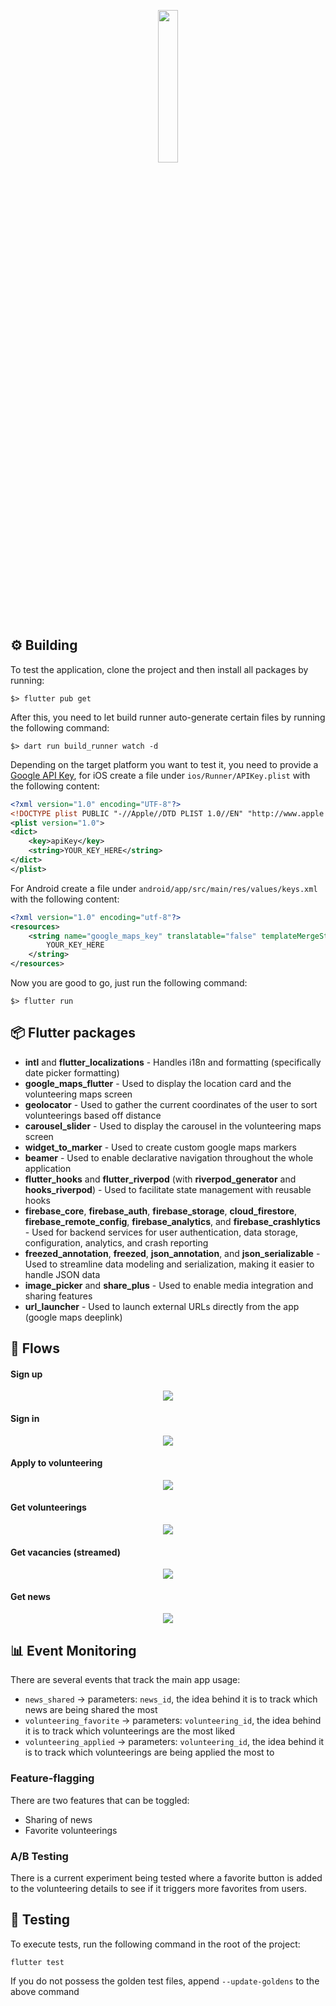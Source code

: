 <p align="center"> <img src="https://i.imgur.com/GgP7mZm.png" width=25%/></p>


## ⚙️ Building
To test the application, clone the project and then install all packages by running:
```
$> flutter pub get
```
After this, you need to let build runner auto-generate certain files by running the following command:
```
$> dart run build_runner watch -d
```

Depending on the target platform you want to test it, you need to provide a [Google API Key](https://console.cloud.google.com/google/maps-apis/credential),
for iOS create a file under `ios/Runner/APIKey.plist` with the following content:
```xml
<?xml version="1.0" encoding="UTF-8"?>
<!DOCTYPE plist PUBLIC "-//Apple//DTD PLIST 1.0//EN" "http://www.apple.com/DTDs/PropertyList-1.0.dtd">
<plist version="1.0">
<dict>
	<key>apiKey</key>
	<string>YOUR_KEY_HERE</string>
</dict>
</plist>
```
For Android create a file under `android/app/src/main/res/values/keys.xml` with the following content:
```xml
<?xml version="1.0" encoding="utf-8"?>
<resources>
    <string name="google_maps_key" translatable="false" templateMergeStrategy="preserve">
        YOUR_KEY_HERE
    </string>
</resources>
```

Now you are good to go, just run the following command:
```
$> flutter run
```
## 📦 Flutter packages
- **intl** and **flutter_localizations** - Handles i18n and formatting (specifically date picker formatting)
- **google_maps_flutter** - Used to display the location card and the volunteering maps screen
- **geolocator** - Used to gather the current coordinates of the user to sort volunteerings based off distance
- **carousel_slider** - Used to display the carousel in the volunteering maps screen
- **widget_to_marker** - Used to create custom google maps markers
- **beamer** - Used to enable declarative navigation throughout the whole application
- **flutter_hooks** and **flutter_riverpod** (with **riverpod_generator** and **hooks_riverpod**) - Used to facilitate state management with reusable hooks
- **firebase_core**, **firebase_auth**, **firebase_storage**, **cloud_firestore**, **firebase_remote_config**, **firebase_analytics**, and **firebase_crashlytics** - Used for backend services for user authentication, data storage, configuration, analytics, and crash reporting
- **freezed_annotation**, **freezed**, **json_annotation**, and **json_serializable** - Used to streamline data modeling and serialization, making it easier to handle JSON data
- **image_picker** and **share_plus** - Used to enable media integration and sharing features
- **url_launcher** - Used to launch external URLs directly from the app (google maps deeplink)
## 🔀 Flows
#### Sign up
<p align="center"><img src="https://i.imgur.com/qYz0G8n.png"> </p>


#### Sign in
<p align="center"><img src="https://i.imgur.com/Dgk3BtP.png"> </p>


#### Apply to volunteering
<p align="center"><img src="https://i.imgur.com/UU49EsP.png"> </p>

#### Get volunteerings
<p align="center"><img src="https://i.imgur.com/spRLSY7.png"> </p>

#### Get vacancies (streamed)
<p align="center"><img src="https://i.imgur.com/VjbDDyH.png"> </p>

#### Get news
<p align="center"><img src="https://i.imgur.com/o0Ursdf.png"> </p>


## 📊 Event Monitoring
There are several events that track the main app usage:
- `news_shared` -> parameters: `news_id`, the idea behind it is to track which news are being shared the most
- `volunteering_favorite` -> parameters: `volunteering_id`, the idea behind it is to track which volunteerings are the most liked
- `volunteering_applied` -> parameters: `volunteering_id`, the idea behind it is to track which volunteerings are being applied the most to
  
### Feature-flagging
There are two features that can be toggled:
- Sharing of news
- Favorite volunteerings

### A/B Testing
There is a current experiment being tested where a favorite button is added to the volunteering details to see if it triggers more favorites from users.

## 🎯 Testing
To execute tests, run the following command in the root of the project:
```
flutter test
```
If you do not possess the golden test files, append `--update-goldens` to the above command
